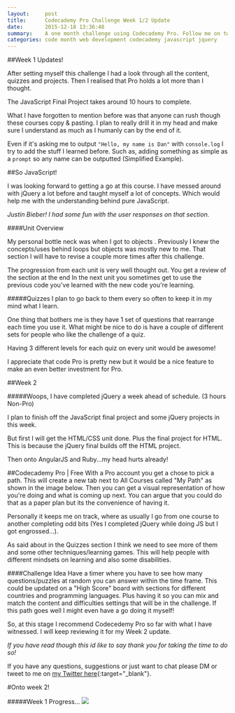 ```yaml
---
layout:     post
title:      Codecademy Pro Challenge Week 1/2 Update
date:       2015-12-18 13:36:48
summary:    A one month challenge using Codecademy Pro. Follow me on twitter for updates. HTML/CSS, Javascript,  jQuery, AngularJS, Ruby. Read about week 1 and what I think about Pro features. Javascript & jQuery!
categories: code month web development codecademy javascript jquery
---
```


##Week 1 Updates!

After setting myself this challenge I had a look through all the content, quizzes and projects. Then I realised that Pro holds a lot more than I thought.

The JavaScript Final Project takes around 10 hours to complete. 

What I have forgotten to mention before was that anyone can rush though these courses copy & pasting. I plan to really drill it in my head and make sure I understand as much as I humanly can by the end of it. 

Even if it's asking me to output `"Hello, my name is Dan"` with `console.log` I try to add the stuff I learned before. Such as, adding something as simple as a  `prompt` so any name can be outputted (Simplified Example). 

##So JavaScript!

I was looking forward to getting a go at this course. I have messed around with jQuery a lot before and taught myself a lot of concepts. Which would help me with the understanding behind pure JavaScript.

*Justin Bieber! I had some fun with the user responses on that section.*

####Unit Overview

My personal bottle neck was when I got to objects . Previously I knew the concepts/uses behind loops but objects was mostly new to me. That section I will have to revise a couple more times after this challenge.

The progression from each unit is very well thought out. You get a review of the section at the end In the next unit you sometimes get to use the previous code you've learned with the new code you're learning.


#####Quizzes 
I plan to go back to them every so often to keep it in my mind what I learn. 

One thing that bothers me is they have 1 set of questions that rearrange each time you use it. What might be nice to do is have a couple of different sets for people who like the challenge of a quiz. 

Having 3 different levels for each quiz on every unit would be awesome! 

I appreciate that code Pro is pretty new but it would be a nice feature to make an even better investment for Pro.


##Week 2

#####Woops, I have completed jQuery a week ahead of schedule. (3 hours Non-Pro)
 
I plan to finish off the JavaScript final project and some jQuery projects in this week. 

But first I will get the HTML/CSS unit done. Plus the final project for HTML. This is because the jQuery final builds off the HTML project. 

Then onto AngularJS and Ruby...my head hurts already!

##Codecademy Pro | Free
With a Pro account you get a chose to pick a path. This will create a new tab next to All Courses called "My Path" as shown in the image below. Then you can get a visual representation of how you're doing and what is coming up next. You can argue that you could do that as a paper plan but its the convenience of having it. 

Personally it keeps me on track, where as usually I go from one course to another completing odd bits (Yes I completed jQuery while doing JS but I got engrossed...).

As said about in the Quizzes section I think we need to see more of them and some other techniques/learning games. This will help people with different mindsets on learning and also some disabilities. 


####Challenge Idea
Have a timer where you have to see how many questions/puzzles at random you can answer within the time frame. This could be updated on a "High Score" board with sections for different countries and programming languages. Plus having it so you can mix and match the content and difficulties settings that will be in the challenge. If this path goes well I might even have a go doing it myself!

So, at this stage I recommend Codecedemy Pro so far with what I have witnessed. I will keep reviewing it for my Week 2 update.

*If you have read though this id like to say thank you for taking the time to do so!*

If you have any questions, suggestions or just want to chat please DM or tweet to me on [my Twitter here](https://twitter.com/DanBDesigns){:target="_blank"}.

#Onto week 2!

#####Week 1 Progress...
<img src="{{ site.baseurl }}/images/code-month/progress-02.jpg">
